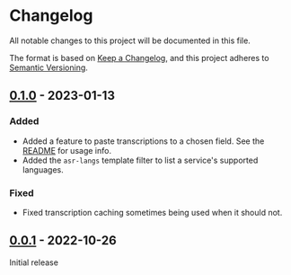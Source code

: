 # Changelog

All notable changes to this project will be documented in this file.

The format is based on [Keep a Changelog](https://keepachangelog.com/en/1.0.0/),
and this project adheres to [Semantic Versioning](https://semver.org/spec/v2.0.0.html).

## [0.1.0] - 2023-01-13

### Added

-   Added a feature to paste transcriptions to a chosen field. See the [README](./README.md#fill-in-option) for usage info.
-   Added the `asr-langs` template filter to list a service's supported languages.

### Fixed

-   Fixed transcription caching sometimes being used when it should not.

## [0.0.1] - 2022-10-26

Initial release

[unreleased]: https://github.com/abdnh/anki-asr/compare/0.1.0...HEAD
[0.1.0]: https://github.com/abdnh/anki-asr/compare/0.0.1...0.1.0
[0.0.1]: https://github.com/abdnh/anki-asr/releases/tag/0.0.1
